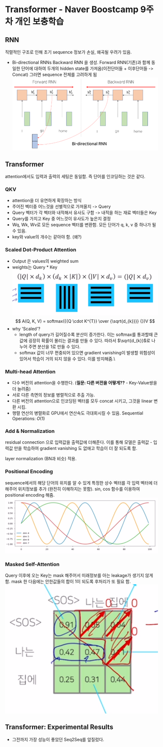 # Transformer - Naver Boostcamp 9주차 개인 보충학습 

## RNN
직렬적인 구조로 인해 초기 sequence 정보가 손실, 왜곡될 우려가 있음.
- Bi-directional RNNs
  Backward RNN 을 생성. Forward RNN(기존)과 함께 동일한 단어에 대하여 두개의 hidden state를 가져옴(이전단어들 + 이후단어들 -> Concat) 
  그러면 sequence 전체를 고려하게 됨
  ![](../images/bidirectional_rnn.png)

## Transformer
attention에서도 입력과 출력의 세팅은 동일함. 즉 단어를 인코딩하는 것은 같다.
### QKV
  - attention을 더 유연하게 확장하는 방식
  - 주어진 벡터중 어느것을 선별적으로 가져올지 -> Query
  - Query 벡터가 각 벡터와 내적해서 유사도 구함 -> 내적을 하는 재료 벡터들은 Key 
  - Query를 가지고 Key 중 어느것이 유사도가 높은지 결정
  - Wq, Wk, Wv로 모든 sequence 벡터를 변환함. 모든 단어가 q, k, v 중 하나가 될 수 있음.
  - key와 value의 개수는 같아야 함. (왜?)


### Scaled Dot-Product Attention
  - Output 은 values의 weighted sum
  - weights는 Query * Key 
![](../images/qkv_rowwise.png)
$$ A(Q, K, V) = softmax({{Q \cdot K^{T}} \over {\sqrt{d_{k}}}} {})V $$ 
  - why 'Scaled'?
    - length of query가 길어질수록 분산이 증가한다. 이는 softmax를 통과할때 큰 값에 굉장히 확률이 몰리는 결과를 만들 수 있다. 따라서 $\sqrt{d_{k}}$로 나누어 주면 분산을 1로 만들 수 있다.
    - softmax 값이 너무 편중되어 있으면 gradient vanishing이 발생할 위험성이 있어서 학습이 거의 되지 않을 수 있다. 이를 방지해줌.\


### Multi-head Attention
- 다수 버전의 attention을 수행한다. (**질문: 다른 버전을 어떻게??** - Key-Value쌍을 더 늘려줌)
- 서로 다른 측면의 정보를 병렬적으로 추출 가능.
- 다른 버전의 attention으로 인코딩된 벡터를 모두 concat 시키고, 그것을 linear 변환 시킴.
- 행렬 연산의 병렬화로 GPU에서 연산속도 극대회시킬 수 있음. Sequential Operations: $O(1)$

### Add & Normalization
residual connection 으로 입력값을 출력값에 더해준다.
이를 통해 모델은 출력값 - 입력값 만을 학습하여 gradient vanishing 도 없애고 학습이 더 잘 되도록 함.

layer normalization (BN과 비슷) 적용.

### Positional Encoding
sequence에서의 해당 단어의 위치를 알 수 있게 특정한 상수 벡터를 각 입력 벡터에 더해주어 위치정보를 추가 (완전히 이해하지는 못함). sin, cos 함수를 이용하여 positional encoding 해줌.
![](../images/pos_enc_sin.png)

### Masked Self-Attention
Query 이후에 오는 Key는 mask 해주어서 미래정보를 아는 leakage가 생기지 않게 함.
mask 한 다음에는 안한값들의 합이 1이 되도록 후처리가 또 필요 함.
![](../images/masked_attention.png)


## Transformer: Experimental Results
- 그전까지 가장 성능이 좋았던 Seq2Seq를 앞질렀다.
  